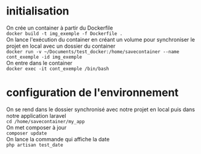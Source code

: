 # initialisation 
On crée un container à partir du Dockerfile  
`docker build -t img_exemple -f Dockerfile .`  
On lance l'exécution du container en créant un volume pour synchroniser le projet en local avec un dossier du container  
`docker run -v ~/Documents/test_docker:/home/savecontainer --name cont_exemple -id img_exemple`  
On entre dans le container  
`docker exec -it cont_exemple /bin/bash`  

# configuration de l'environnement 
On se rend dans le dossier synchronisé avec notre projet en local puis dans notre application laravel  
`cd /home/savecontainer/my_app`  
On met composer à jour  
`composer update`  
On lance la commande qui affiche la date  
`php artisan test_date`
